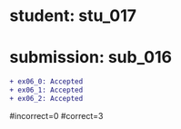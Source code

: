 # student: stu_017
# submission: sub_016

```diff
+ ex06_0: Accepted
+ ex06_1: Accepted
+ ex06_2: Accepted
```
#incorrect=0
#correct=3
